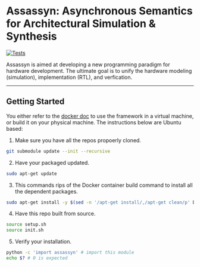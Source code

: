 # Assassyn: **As**ynchronous **S**emantics for **A**rchitectural **S**imulation & **Syn**thesis

[![Tests](https://github.com/synthesys-lab/assassyn/actions/workflows/test.yaml/badge.svg)](https://github.com/synthesys-lab/assassyn/actions/workflows/test.yaml)

Assassyn is aimed at developing a new programming paradigm for hardware development.
The ultimate goal is to unify the hardware modeling (simulation), implementation (RTL),
and verfication.

---

## Getting Started

You either refer to the [docker doc](./docs/docker.md) to use the framework in a virtual
machine, or build it on your physical machine. The instructions below are Ubuntu based:

1. Make sure you have all the repos propoerly cloned.
````sh
git submodule update --init --recursive
````

2. Have your packaged updated.
````sh
sudo apt-get update
````

3. This commands rips of the Docker container build command to install all the dependent packages.
````sh
sudo apt-get install -y $(sed -n '/apt-get install/,/apt-get clean/p' Dockerfile | tail -n+2 | head -n-1 | sed 's/\\//')
````

4. Have this repo built from source.
````sh
source setup.sh
source init.sh
````

5. Verify your installation.
````sh
python -c 'import assassyn' # import this module
echo $? # 0 is expected
````
